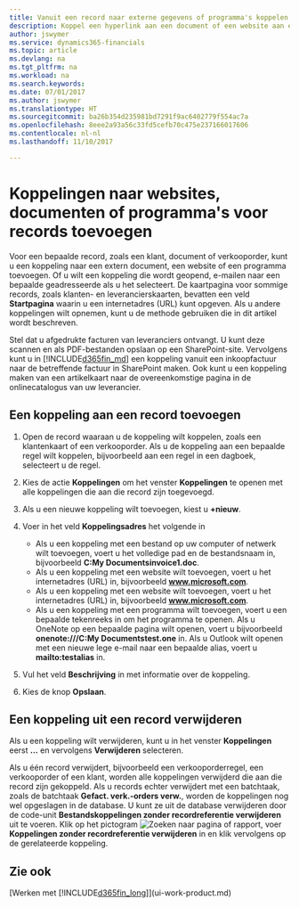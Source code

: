 ```yaml
---
title: Vanuit een record naar externe gegevens of programma's koppelen | Microsoft Docs
description: Koppel een hyperlink aan een document of een website aan een bepaalde record, zoals een klant of document.
author: jswymer
ms.service: dynamics365-financials
ms.topic: article
ms.devlang: na
ms.tgt_pltfrm: na
ms.workload: na
ms.search.keywords: 
ms.date: 07/01/2017
ms.author: jswymer
ms.translationtype: HT
ms.sourcegitcommit: ba26b354d235981bd7291f9ac6402779f554ac7a
ms.openlocfilehash: 8eee2a93a56c33fd5cefb70c475e237166017606
ms.contentlocale: nl-nl
ms.lasthandoff: 11/10/2017

---
```

# <a name="adding-links-to-websites-documents-or-programs-on-records"></a>Koppelingen naar websites, documenten of programma's voor records toevoegen
Voor een bepaalde record, zoals een klant, document of verkooporder, kunt u een koppeling naar een extern document, een website of een programma toevoegen. Of u wilt een koppeling die wordt geopend, e-mailen naar een bepaalde geadresseerde als u het selecteert. De kaartpagina voor sommige records, zoals klanten- en leverancierskaarten, bevatten een veld **Startpagina** waarin u een internetadres (URL) kunt opgeven. Als u andere koppelingen wilt opnemen, kunt u de methode gebruiken die in dit artikel wordt beschreven.

Stel dat u afgedrukte facturen van leveranciers ontvangt. U kunt deze scannen en als PDF-bestanden opslaan op een SharePoint-site. Vervolgens kunt u in [!INCLUDE[d365fin_md](includes/d365fin_md.md)] een koppeling vanuit een inkoopfactuur naar de betreffende factuur in SharePoint maken. Ook kunt u een koppeling maken van een artikelkaart naar de overeenkomstige pagina in de onlinecatalogus van uw leverancier.

## <a name="to-add-a-link-on-a-record"></a>Een koppeling aan een record toevoegen   

1.  Open de record waaraan u de koppeling wilt koppelen, zoals een klantenkaart of een verkooporder. Als u de koppeling aan een bepaalde regel wilt koppelen, bijvoorbeeld aan een regel in een dagboek, selecteert u de regel.  

2.  Kies de actie **Koppelingen** om het venster **Koppelingen** te openen met alle koppelingen die aan die record zijn toegevoegd.

3. Als u een nieuwe koppeling wilt toevoegen, kiest u **+nieuw**.

4.  Voer in het veld **Koppelingsadres** het volgende in

    -   Als u een koppeling met een bestand op uw computer of netwerk wilt toevoegen, voert u het volledige pad en de bestandsnaam in, bijvoorbeeld **C:My Documentsinvoice1.doc**.
    -   Als u een koppeling met een website wilt toevoegen, voert u het internetadres (URL) in, bijvoorbeeld **www.microsoft.com**.
    -   Als u een koppeling met een website wilt toevoegen, voert u het internetadres (URL) in, bijvoorbeeld **www.microsoft.com**.
    -   Als u een koppeling met een programma wilt toevoegen, voert u een bepaalde tekenreeks in om het programma te openen. Als u OneNote op een bepaalde pagina wilt openen, voert u bijvoorbeeld **onenote:///C:My Documentstest.one** in. Als u Outlook wilt openen met een nieuwe lege e-mail naar een bepaalde alias, voert u **mailto:testalias** in.  

5.  Vul het veld **Beschrijving** in met informatie over de koppeling.  

6.  Kies de knop **Opslaan**.  

## <a name="to-delete-a-link-from-a-record"></a>Een koppeling uit een record verwijderen  

Als u een koppeling wilt verwijderen, kunt u in het venster **Koppelingen** eerst **…** en vervolgens **Verwijderen** selecteren.

Als u één record verwijdert, bijvoorbeeld een verkooporderregel, een verkooporder of een klant, worden alle koppelingen verwijderd die aan die record zijn gekoppeld. Als u records echter verwijdert met een batchtaak, zoals de batchtaak **Gefact. verk.-orders verw.**, worden de koppelingen nog wel opgeslagen in de database. U kunt ze uit de database verwijderen door de code-unit **Bestandskoppelingen zonder recordreferentie verwijderen** uit te voeren. Klik op het pictogram ![Zoeken naar pagina of rapport](media/ui-search/search_small.png "pictogram Zoeken naar pagina of rapport"), voer **Koppelingen zonder recordreferentie verwijderen** in en klik vervolgens op de gerelateerde koppeling.   

<!-- ### To run delete orphaned record links  

1.  Choose the ![Search for Page or Report](media/ui-search/search_small.png "Search for Page or Report icon") icon, enter **Data Deletion**, and then choose the related link.  

2.  On the **Data Deletion** page, choose **Tasks**, and then choose **Delete Orphaned Record Links**.  -->

## <a name="see-also"></a>Zie ook  
[Werken met [!INCLUDE[d365fin_long](includes/d365fin_long_md.md)]](ui-work-product.md)  

